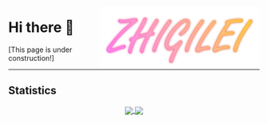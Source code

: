 <p align="right">
  <img align="right" src="https://raw.githubusercontent.com/vasilzhigilei/Zhigilei/master/assets/images/zhigilei.png">
</p>
<h1>Hi there 👋</h1>

[This page is under construction!]

---

<h2>Statistics</h2>
<p align="center">
  <a href="https://github.com/vasilzhigilei">
    <img align="center" src="https://github-readme-stats.vercel.app/api/top-langs/?username=vasilzhigilei&hide=javascript,html,css&langs_count=9&layout=compact&theme=radical" />
  </a>
  <a href="https://github.com/vasilzhigilei">
    <img align="center" src="https://github-readme-stats.vercel.app/api?username=vasilzhigilei&hide=contribs&theme=radical" />
  </a>
</p>

<!--
**vasilzhigilei/vasilzhigilei** is a ✨ _special_ ✨ repository because its `README.md` (this file) appears on your GitHub profile.

Here are some ideas to get you started:

- 🔭 I’m currently working on ...
- 🌱 I’m currently learning ...
- 👯 I’m looking to collaborate on ...
- 🤔 I’m looking for help with ...
- 💬 Ask me about ...
- 📫 How to reach me: ...
- 😄 Pronouns: ...
- ⚡ Fun fact: ...
-->
